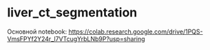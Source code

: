 # liver_ct_segmentation

Основной notebook: https://colab.research.google.com/drive/1PQS-VmsFPYf2Y24r_l7VTcugYrbLNb9P?usp=sharing
